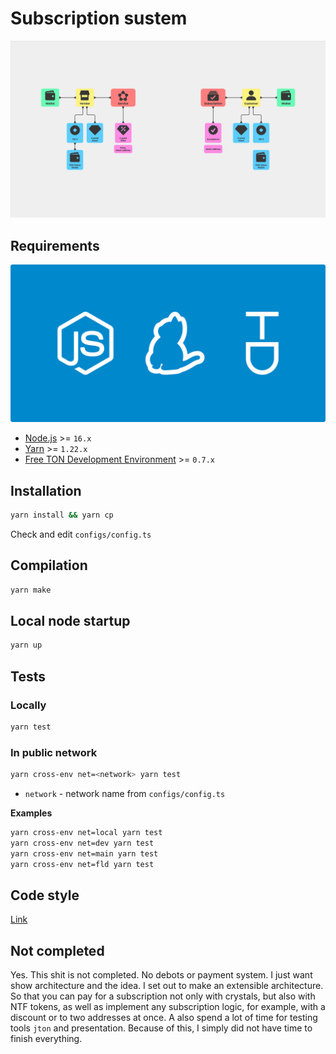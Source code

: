 # Subscription sustem
![img](./docs/images/cover.png)

## Requirements
![requirements](./docs/images/requirements.svg)
* [Node.js](https://nodejs.org) >= `16.x`
* [Yarn](https://classic.yarnpkg.com) >= `1.22.x`
* [Free TON Development Environment](https://github.com/tonlabs/tondev) >= `0.7.x`



## Installation
```sh
yarn install && yarn cp
```
Check and edit `configs/config.ts`



## Compilation
```sh
yarn make
```



## Local node startup
```sh
yarn up
```



## Tests
### Locally
```sh
yarn test
```

### In public network
```sh
yarn cross-env net=<network> yarn test
```
* `network` - network name from `configs/config.ts`

**Examples**
```sh
yarn cross-env net=local yarn test
yarn cross-env net=dev yarn test
yarn cross-env net=main yarn test
yarn cross-env net=fld yarn test
```



## Code style
[Link](docs/CODE_STYLE.md)



## Not completed
Yes. This shit is not completed. No debots or payment system. I just want show architecture and the idea.
I set out to make an extensible architecture. So that you can pay for a subscription not only with crystals, but also with NTF tokens, as well as implement any subscription logic, for example, with a discount or to two addresses at once. A also spend a lot of time for testing tools `jton` and presentation. Because of this, I simply did not have time to finish everything.